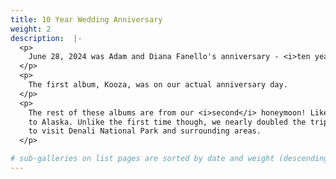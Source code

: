 ```yaml
---
title: 10 Year Wedding Anniversary
weight: 2
description:  |-
  <p>
    June 28, 2024 was Adam and Diana Fanello's anniversary - <i>ten years</i> already! 😲😍
  </p>
  <p>
    The first album, Kooza, was on our actual anniversary day. 
  </p>
  <p>
    The rest of these albums are from our <i>second</i> honeymoon! Like the first time, we cruised
    to Alaska. Unlike the first time though, we nearly doubled the trip with a <i>land cruise</i>
    to visit Denali National Park and surrounding areas.
  </p>

# sub-galleries on list pages are sorted by date and weight (descending)
---
```

